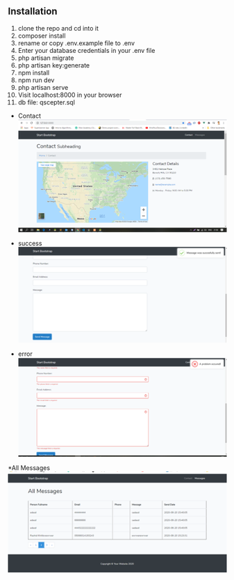 ## Installation

1. clone the repo and cd into it
2. composer install
3. rename or copy .env.example file to .env
4. Enter your database credentials in your .env file
5. php artisan migrate
6. php artisan key:generate
7. npm install
8. npm run dev
9. php artisan serve
10. Visit localhost:8000 in your browser
11. db file: qscepter.sql

* Contact
![Flex 1](contact.png)

* success
![Flex 2](success.png)
* error
![Flex 3](error.png)

*All Messages
![Flex 4](a;;messages.png)

